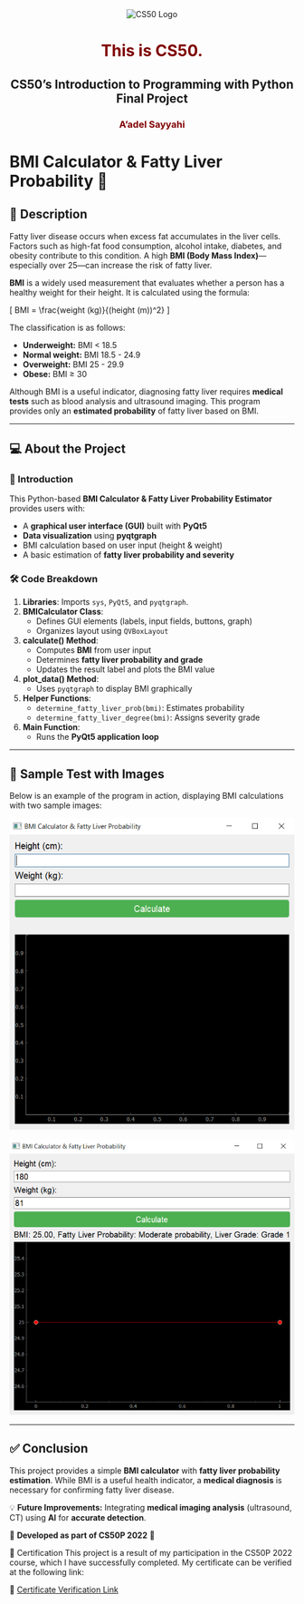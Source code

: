 <div align="center">
  <img src="https://cs50.harvard.edu/assets/img/cs50.png" alt="CS50 Logo" width="200">
  
  <h1><span style="color: maroon;">This is CS50.</span></h1>

  <h2>CS50’s Introduction to Programming with Python Final Project</h2>
  
  <h3><span style="color: maroon;">A’adel Sayyahi</span></h3>
</div>



# BMI Calculator & Fatty Liver Probability 🧮

## 📖 Description
Fatty liver disease occurs when excess fat accumulates in the liver cells. Factors such as high-fat food consumption, alcohol intake, diabetes, and obesity contribute to this condition. A high **BMI (Body Mass Index)**—especially over 25—can increase the risk of fatty liver.

**BMI** is a widely used measurement that evaluates whether a person has a healthy weight for their height. It is calculated using the formula:

\[ BMI = \frac{weight (kg)}{(height (m))^2} \]

The classification is as follows:
- **Underweight:** BMI < 18.5
- **Normal weight:** BMI 18.5 - 24.9
- **Overweight:** BMI 25 - 29.9
- **Obese:** BMI ≥ 30

Although BMI is a useful indicator, diagnosing fatty liver requires **medical tests** such as blood analysis and ultrasound imaging. This program provides only an **estimated probability** of fatty liver based on BMI.

---

## 💻 About the Project
### 📌 Introduction
This Python-based **BMI Calculator & Fatty Liver Probability Estimator** provides users with:
- A **graphical user interface (GUI)** built with **PyQt5**
- **Data visualization** using **pyqtgraph**
- BMI calculation based on user input (height & weight)
- A basic estimation of **fatty liver probability and severity**

### 🛠 Code Breakdown
1. **Libraries**: Imports `sys`, `PyQt5`, and `pyqtgraph`.
2. **BMICalculator Class**:
   - Defines GUI elements (labels, input fields, buttons, graph)
   - Organizes layout using `QVBoxLayout`
3. **calculate() Method**:
   - Computes **BMI** from user input
   - Determines **fatty liver probability and grade**
   - Updates the result label and plots the BMI value
4. **plot_data() Method**:
   - Uses `pyqtgraph` to display BMI graphically
5. **Helper Functions**:
   - `determine_fatty_liver_prob(bmi)`: Estimates probability
   - `determine_fatty_liver_degree(bmi)`: Assigns severity grade
6. **Main Function**:
   - Runs the **PyQt5 application loop**

---

## 📸 Sample Test with Images
Below is an example of the program in action, displaying BMI calculations with two sample images:

![Sample Test 1](01.png)

![Sample Test 2](02.png)

---

## ✅ Conclusion
This project provides a simple **BMI calculator** with **fatty liver probability estimation**. While BMI is a useful health indicator, a **medical diagnosis** is necessary for confirming fatty liver disease.

💡 **Future Improvements:** Integrating **medical imaging analysis** (ultrasound, CT) using **AI** for **accurate detection**.

🔹 **Developed as part of CS50P 2022** 🔹

📜 Certification
This project is a result of my participation in the CS50P 2022 course, which I have successfully completed. My certificate can be verified at the following link:

🔗 [Certificate Verification Link](https://certificates.cs50.io/d3edec4b-c449-417b-84ac-0c1f8cf69dc0.pdf?size=letter)  

